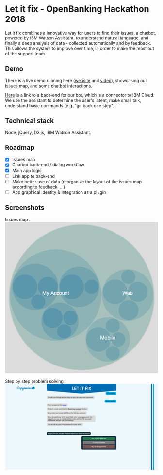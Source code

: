 # Let it fix - OpenBanking Hackathon 2018

Let it fix combines a innovative way for users to find their issues, a chatbot, powered by IBM Watson Assistant, to understand natural language, and finally a deep analysis of data - collected automatically and by feedback.
This allows the system to improve over time, in order to make the most out of the support team.

## Demo
There is a live demo running here ([website](http://letitfix.poleno.fr/) and [video](https://www.youtube.com/watch?v=0bI4mqZShd4)), showcasing our issues map, and some chatbot interactions.

[Here](https://github.com/proust96/chatbot_back) is a link to a back-end for our bot, which is a connector to IBM Cloud. We use the assistant to determine the user's intent, make small talk, understand basic commands (e.g. "go back one step").

## Technical stack

Node, jQuery, D3.js, IBM Watson Assistant.

## Roadmap

- [x] Issues map
- [x] Chatbot back-end / dialog workflow
- [x] Main app logic
- [ ] Link app to back-end
- [ ] Make better use of data (reorganize the layout of the issues map according to feedback, ...)
- [ ] App graphical identity & Integration as a plugin

## Screenshots

Issues map : ![Issues map](https://github.com/proust96/letitfix/blob/master/screenshots/Capture3.PNG?raw=true "Issues map")

Step by step problem solving : ![Step by Step problem solving](https://github.com/proust96/letitfix/blob/master/screenshots/Capture4.PNG?raw=true "Step by Step problem solving")
